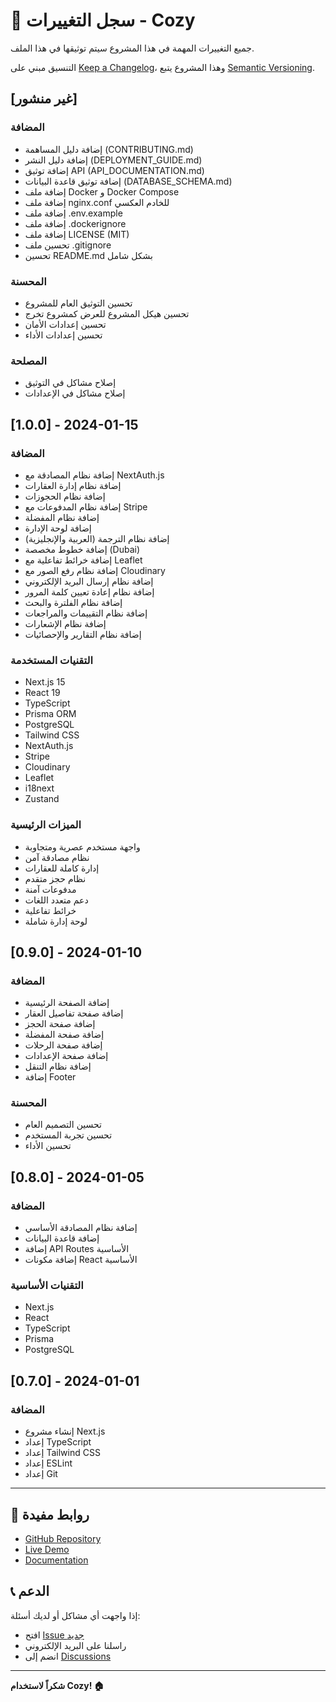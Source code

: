 # 📝 سجل التغييرات - Cozy

جميع التغييرات المهمة في هذا المشروع سيتم توثيقها في هذا الملف.

التنسيق مبني على [Keep a Changelog](https://keepachangelog.com/en/1.0.0/)،
وهذا المشروع يتبع [Semantic Versioning](https://semver.org/spec/v2.0.0.html).

## [غير منشور]

### المضافة
- إضافة دليل المساهمة (CONTRIBUTING.md)
- إضافة دليل النشر (DEPLOYMENT_GUIDE.md)
- إضافة توثيق API (API_DOCUMENTATION.md)
- إضافة توثيق قاعدة البيانات (DATABASE_SCHEMA.md)
- إضافة ملف Docker و Docker Compose
- إضافة ملف nginx.conf للخادم العكسي
- إضافة ملف .env.example
- إضافة ملف .dockerignore
- إضافة ملف LICENSE (MIT)
- تحسين ملف .gitignore
- تحسين README.md بشكل شامل

### المحسنة
- تحسين التوثيق العام للمشروع
- تحسين هيكل المشروع للعرض كمشروع تخرج
- تحسين إعدادات الأمان
- تحسين إعدادات الأداء

### المصلحة
- إصلاح مشاكل في التوثيق
- إصلاح مشاكل في الإعدادات

## [1.0.0] - 2024-01-15

### المضافة
- إضافة نظام المصادقة مع NextAuth.js
- إضافة نظام إدارة العقارات
- إضافة نظام الحجوزات
- إضافة نظام المدفوعات مع Stripe
- إضافة نظام المفضلة
- إضافة لوحة الإدارة
- إضافة نظام الترجمة (العربية والإنجليزية)
- إضافة خطوط مخصصة (Dubai)
- إضافة خرائط تفاعلية مع Leaflet
- إضافة نظام رفع الصور مع Cloudinary
- إضافة نظام إرسال البريد الإلكتروني
- إضافة نظام إعادة تعيين كلمة المرور
- إضافة نظام الفلترة والبحث
- إضافة نظام التقييمات والمراجعات
- إضافة نظام الإشعارات
- إضافة نظام التقارير والإحصائيات

### التقنيات المستخدمة
- Next.js 15
- React 19
- TypeScript
- Prisma ORM
- PostgreSQL
- Tailwind CSS
- NextAuth.js
- Stripe
- Cloudinary
- Leaflet
- i18next
- Zustand

### الميزات الرئيسية
- واجهة مستخدم عصرية ومتجاوبة
- نظام مصادقة آمن
- إدارة كاملة للعقارات
- نظام حجز متقدم
- مدفوعات آمنة
- دعم متعدد اللغات
- خرائط تفاعلية
- لوحة إدارة شاملة

## [0.9.0] - 2024-01-10

### المضافة
- إضافة الصفحة الرئيسية
- إضافة صفحة تفاصيل العقار
- إضافة صفحة الحجز
- إضافة صفحة المفضلة
- إضافة صفحة الرحلات
- إضافة صفحة الإعدادات
- إضافة نظام التنقل
- إضافة Footer

### المحسنة
- تحسين التصميم العام
- تحسين تجربة المستخدم
- تحسين الأداء

## [0.8.0] - 2024-01-05

### المضافة
- إضافة نظام المصادقة الأساسي
- إضافة قاعدة البيانات
- إضافة API Routes الأساسية
- إضافة مكونات React الأساسية

### التقنيات الأساسية
- Next.js
- React
- TypeScript
- Prisma
- PostgreSQL

## [0.7.0] - 2024-01-01

### المضافة
- إنشاء مشروع Next.js
- إعداد TypeScript
- إعداد Tailwind CSS
- إعداد ESLint
- إعداد Git

---

## 🔗 روابط مفيدة

- [GitHub Repository](https://github.com/username/cozy-project)
- [Live Demo](https://cozy-app.vercel.app)
- [Documentation](https://github.com/username/cozy-project/docs)

## 📞 الدعم

إذا واجهت أي مشاكل أو لديك أسئلة:

- افتح [Issue جديد](https://github.com/username/cozy-project/issues)
- راسلنا على البريد الإلكتروني
- انضم إلى [Discussions](https://github.com/username/cozy-project/discussions)

---

**شكراً لاستخدام Cozy! 🏠**
